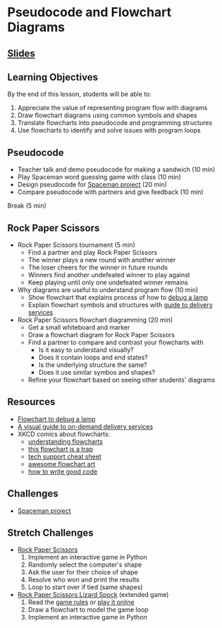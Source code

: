 # Pseudocode and Flowchart Diagrams

## [Slides](https://docs.google.com/presentation/d/116ayscIQfWNcqvfF63pME5glw8byTGIW5ixtJXtmzhM/edit?usp=sharing)

## Learning Objectives
By the end of this lesson, students will be able to:
1. Appreciate the value of representing program flow with diagrams
2. Draw flowchart diagrams using common symbols and shapes
3. Translate flowcharts into pseudocode and programming structures
4. Use flowcharts to identify and solve issues with program loops

## Pseudocode
- Teacher talk and demo pseudocode for making a sandwich (10 min)
- Play Spaceman word guessing game with class (10 min)
- Design pseudocode for [Spaceman project] (20 min)
- Compare pseudocode with partners and give feedback (10 min)

Break (5 min)

## Rock Paper Scissors
- Rock Paper Scissors tournament (5 min)
  - Find a partner and play Rock Paper Scissors
  - The winner plays a new round with another winner
  - The loser cheers for the winner in future rounds
  - Winners find another undefeated winner to play against
  - Keep playing until only one undefeated winner remains
- Why diagrams are useful to understand program flow (10 min)
  - Show flowchart that explains process of how to [debug a lamp]
  - Explain flowchart symbols and structures with [guide to delivery services][Bring me what]
- Rock Paper Scissors flowchart diagramming (20 min)
  - Get a small whiteboard and marker
  - Draw a flowchart diagram for Rock Paper Scissors
  - Find a partner to compare and contrast your flowcharts with
    - Is it easy to understand visually?
    - Does it contain loops and end states?
    - Is the underlying structure the same?
    - Does it use similar symbos and shapes?
  - Refine your flowchart based on seeing other students' diagrams


## Resources
- [Flowchart to debug a lamp][debug a lamp]
- [A visual guide to on-demand delivery services][Bring me what]
- XKCD comics about flowcharts:
  - [understanding flowcharts](https:/xkcd.com/518/)
  - [this flowchart is a trap](https:/xkcd.com/1195/)
  - [tech support cheat sheet](https:/xkcd.com/627/)
  - [awesome flowchart art](https:/xkcd.com/1488/)
  - [how to write good code](https:/xkcd.com/844/)

[debug a lamp]: https://commons.wikimedia.org/wiki/File:LampFlowchart.svg
[Bring me what]: https://medium.com/ondemand/bring-me-what-6edf84019f81

## Challenges
- [Spaceman project]

[Spaceman project]: ../Projects/Spaceman

## Stretch Challenges
- [Rock Paper Scissors][RPS]
  1. Implement an interactive game in Python
  2. Randomly select the computer's shape
  3. Ask the user for their choice of shape
  4. Resolve who won and print the results
  5. Loop to start over if tied (same shapes)
- [Rock Paper Scissors Lizard Spock][RPSLS rules] (extended game)
  1. Read the [game rules][RPSLS rules] or [play it online][RPSLS online]
  2. Draw a flowchart to model the game loop
  3. Implement an interactive game in Python

[RPS]: https://en.wikipedia.org/wiki/Rock%E2%80%93paper%E2%80%93scissors
[RPSLS rules]: https:/bigbangtheory.wikia.com/wiki/Rock_Paper_Scissors_Lizard_Spock
[RPSLS online]: https:/rpsls.net
